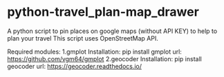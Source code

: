 # python-travel_plan-map_drawer
A python script to pin places on google maps (without API KEY) to help to plan your travel
This script uses OpenStreetMap API.

Required modules:
1.gmplot
    Installation: pip install gmplot
    url: https://github.com/vgm64/gmplot
2.geocoder
    Installation: pip install geocoder
    url: https://geocoder.readthedocs.io/

